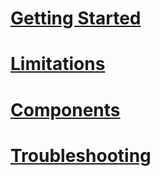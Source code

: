 ﻿# [Getting Started](zplanner_getting_started.md)
# [Limitations](limitations.md)
# [Components](components.md)
# [Troubleshooting](troubleshooting.md})